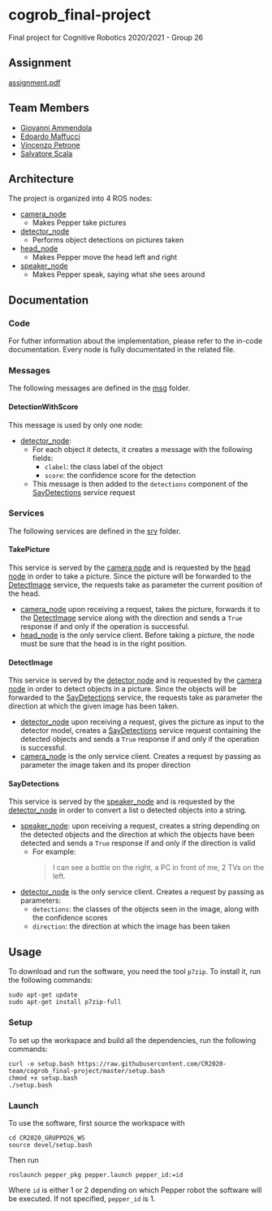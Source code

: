 # cogrob_final-project

Final project for Cognitive Robotics 2020/2021 - Group 26

## Assignment

[assignment.pdf](doc/assignment.pdf)

## Team Members

* [Giovanni Ammendola](https://github.com/giorge1)
* [Edoardo Maffucci](https://github.com/emaff)
* [Vincenzo Petrone](https://github.com/v8p1197)
* [Salvatore Scala](https://github.com/knowsx2)

## Architecture

The project is organized into 4 ROS nodes:

* [camera_node](pepper_pkg/src/camera_node/camera_node)
  * Makes Pepper take pictures
* [detector_node](pepper_pkg/src/detector_node/detector_node)
  * Performs object detections on pictures taken 
* [head_node](pepper_pkg/src/head_node/head_node)
  * Makes Pepper move the head left and right
* [speaker_node](pepper_pkg/src/speaker_node/speaker_node)
  * Makes Pepper speak, saying what she sees around 

## Documentation

### Code

For futher information about the implementation, please refer to the in-code documentation. Every node is fully
documentated in the related file.

### Messages

The following messages are defined in the [msg](pepper_msgs/msg) folder.

#### DetectionWithScore

This message is used by only one node:

* [detector_node](pepper_pkg/src/detector_node/detector_node):
  * For each object it detects, it creates a message with the following fields:
    * `clabel`: the class label of the object
    * `score`: the confidence score for the detection
  * This message is then added to the `detections` component of the [SayDetections](README.md#SayDetections)
    service request
    
### Services

The following services are defined in the [srv](pepper_msgs/srv) folder.

#### TakePicture

This service is served by the [camera node](pepper_pkg/src/camera_node/camera_node) and is requested by the
[head node](pepper_pkg/src/head_node/head_node) in order to take a picture. Since the picture will be forwarded to
the [DetectImage](README.md#DetectImage) service, the requests take as parameter the current position of the head.

* [camera_node](pepper_pkg/src/camera_node/camera_node) upon receiving a request, takes the picture, forwards it
  to the [DetectImage](README.md#DetectImage) service along with the direction and sends a `True` response if and only
  if the operation is successful.
* [head_node](pepper_pkg/src/head_node/head_node) is the only service client. Before taking a picture, the node
  must be sure that the head is in the right position.

#### DetectImage

This service is served by the [detector node](pepper_pkg/src/detector_node/detector_node) and is requested by the
[camera node](pepper_pkg/src/camera_node/camera_node) in order to detect objects in a picture. Since the objects
will be forwarded to the [SayDetections](README.md#SayDetections) service, the requests take as parameter the direction
at which the given image has been taken.

* [detector_node](pepper_pkg/src/detector_node/detector_node) upon receiving a request, gives the picture as input
  to the detector model, creates a [SayDetections](README.md#SayDetections) service request containing the detected
  objects and sends a `True` response if and only if the operation is successful.
* [camera_node](pepper_pkg/src/camera_node/camera_node) is the only service client. Creates a request by passing
  as parameter the image taken and its proper direction

#### SayDetections

This service is served by the [speaker_node](pepper_pkg/src/speaker_node/speaker_node) and is requested by the 
[detector_node](pepper_pkg/src/detector_node/detector_node) in order to convert a list o detected objects into a
string.

* [speaker_node](pepper_pkg/src/speaker_node/speaker_node): upon receiving a request, creates a string depending 
  on the detected objects and the direction at which the objects have been detected and sends a `True` response if and
  only if the direction is valid
  * For example:
    > I can see a bottle on the right, a PC in front of me, 2 TVs on the left.
* [detector_node](pepper_pkg/src/detector_node/detector_node) is the only service client. Creates a request by 
  passing as parameters:
  * `detections`: the classes of the objects seen in the image, along with the confidence scores
  * `direction`: the direction at which the image has been taken
    
## Usage

To download and run the software, you need the tool `p7zip`. To install it, run the following commands:

```shell
sudo apt-get update
sudo apt-get install p7zip-full
```

### Setup

To set up the workspace and build all the dependencies, run the following commands: 

```shell
curl -o setup.bash https://raw.githubusercontent.com/CR2020-team/cogrob_final-project/master/setup.bash
chmod +x setup.bash
./setup.bash
```

### Launch

To use the software, first source the workspace with

```shel
cd CR2020_GRUPPO26_WS
source devel/setup.bash
```

Then run

```shell
roslaunch pepper_pkg pepper.launch pepper_id:=id
```

Where `id` is either 1 or 2 depending on which Pepper robot the software will be executed. If not specified, `pepper_id` is 1.

